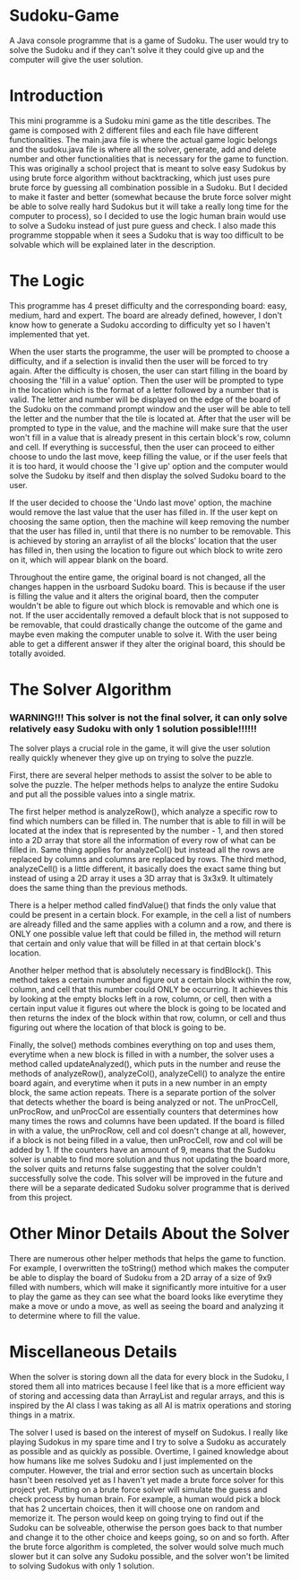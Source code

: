 # Sudoku-Game
A Java console programme that is a game of Sudoku. The user would try to solve the Sudoku and if they can't solve it they could give up and the computer will give the user solution.
# Introduction
This mini programme is a Sudoku mini game as the title describes. The game is composed with 2 different files and each file have different functionalities. The main.java file is where the actual game logic belongs and the sudoku.java file is where all the solver, generate, add and delete number and other functionalities that is necessary for the game to function. This was originally a school project that is meant to solve easy Sudokus by using brute force algorithm without backtracking, which just uses pure brute force by guessing all combination possible in a Sudoku. But I decided to make it faster and better (somewhat because the brute force solver might be able to solve really hard Sudokus but it will take a really long time for the computer to process), so I decided to use the logic human brain would use to solve a Sudoku instead of just pure guess and check. I also made this programme stoppable when it sees a Sudoku that is way too difficult to be solvable which will be explained later in the description.
# The Logic
This programme has 4 preset difficulty and the corresponding board: easy, medium, hard and expert. The board are already defined, however, I don't know how to generate a Sudoku according to difficulty yet so I haven't implemented that yet. 

When the user starts the programme, the user will be prompted to choose a difficulty, and if a selection is invalid then the user will be forced to try again. After the difficulty is chosen, the user can start filling in the board by choosing the 'fill in a value' option. Then the user will be prompted to type in the location which is the format of a letter followed by a number that is valid. The letter and number will be displayed on the edge of the board of the Sudoku on the command prompt window and the user will be able to tell the letter and the number that the tile is located at. After that the user will be prompted to type in the value, and the machine will make sure that the user won't fill in a value that is already present in this certain block's row, column and cell. If everything is successful, then the user can proceed to either choose to undo the last move, keep filling the value, or if the user feels that it is too hard, it would choose the 'I give up' option and the computer would solve the Sudoku by itself and then display the solved Sudoku board to the user.

If the user decided to choose the 'Undo last move' option, the machine would remove the last value that the user has filled in. If the user kept on choosing the same option, then the machine will keep removing the number that the user has filled in, until that there is no number to be removable. This is achieved by storing an arraylist of all the blocks' location that the user has filled in, then using the location to figure out which block to write zero on it, which will appear blank on the board. 

Throughout the entire game, the original board is not changed, all the changes happen in the usrboard Sudoku board. This is because if the user is filling the value and it alters the original board, then the computer wouldn't be able to figure out which block is removable and which one is not. If the user accidentally removed a default block that is not supposed to be removable, that could drastically change the outcome of the game and maybe even making the computer unable to solve it. With the user being able to get a different answer if they alter the original board, this should be totally avoided.
# The Solver Algorithm
### WARNING!!! This solver is not the final solver, it can only solve relatively easy Sudoku with only 1 solution possible!!!!!!
The solver plays a crucial role in the game, it will give the user solution really quickly whenever they give up on trying to solve the puzzle. 

First, there are several helper methods to assist the solver to be able to solve the puzzle. The helper methods helps to analyze the entire Sudoku and put all the possible values into a single matrix. 

The first helper method is analyzeRow(), which analyze a specific row to find which numbers can be filled in. The number that is able to fill in will be located at the index that is represented by the number - 1, and then stored into a 2D array that store all the information of every row of what can be filled in. Same thing applies for analyzeCol() but instead all the rows are replaced by columns and columns are replaced by rows. The third method, analyzeCell() is a little different, it basically does the exact same thing but instead of using a 2D array it uses a 3D array that is 3x3x9. It ultimately does the same thing than the previous methods.

There is a helper method called findValue() that finds the only value that could be present in a certain block. For example, in the cell a list of numbers are already filled and the same applies with a column and a row, and there is ONLY one possible value left that could be filled in, the method will return that certain and only value that will be filled in at that certain block's location. 

Another helper method that is absolutely necessary is findBlock(). This method takes a certain number and figure out a certain block within the row, column, and cell that this number could ONLY be occurring. It achieves this by looking at the empty blocks left in a row, column, or cell, then with a certain input value it figures out where the block is going to be located and then returns the index of the block within that row, column, or cell and thus figuring out where the location of that block is going to be.

Finally, the solve() methods combines everything on top and uses them, everytime when a new block is filled in with a number, the solver uses a method called updateAnalyzed(), which puts in the number and reuse the methods of analyzeRow(), analyzeCol(), analyzeCell() to analyze the entire board again, and everytime when it puts in a new number in an empty block, the same action repeats. There is a separate portion of the solver that detects whether the board is being analyzed or not. The unProcCell, unProcRow, and unProcCol are essentially counters that determines how many times the rows and columns have been updated. If the board is filled in with a value, the unProcRow, cell and col doesn't change at all, however, if a block is not being filled in a value, then unProcCell, row and col will be added by 1. If the counters have an amount of 9, means that the Sudoku solver is unable to find more solution and thus not updating the board more, the solver quits and returns false suggesting that the solver couldn't successfully solve the code. This solver will be improved in the future and there will be a separate dedicated Sudoku solver programme that is derived from this project. 

# Other Minor Details About the Solver
There are numerous other helper methods that helps the game to function. For example, I overwritten the toString() method which makes the computer be able to display the board of Sudoku from a 2D array of a size of 9x9 filled with numbers, which will make it significantly more intuitive for a user to play the game as they can see what the board looks like everytime they make a move or undo a move, as well as seeing the board and analyzing it to determine where to fill the value.

# Miscellaneous Details
When the solver is storing down all the data for every block in the Sudoku, I stored them all into matrices because I feel like that is a more efficient way of storing and accessing data than ArrayList and regular arrays, and this is inspired by the AI class I was taking as all AI is matrix operations and storing things in a matrix. 

The solver I used is based on the interest of myself on Sudokus. I really like playing Sudokus in my spare time and I try to solve a Sudoku as accurately as possible and as quickly as possible. Overtime, I gained knowledge about how humans like me solves Sudoku and I just implemented on the computer. However, the trial and error section such as uncertain blocks hasn't been resolved yet as I haven't yet made a brute force solver for this project yet. Putting on a brute force solver will simulate the guess and check process by human brain. For example, a human would pick a block that has 2 uncertain choices, then it will choose one on random and memorize it. The person would keep on going trying to find out if the Sudoku can be solveable, otherwise the person goes back to that number and change it to the other choice and keeps going, so on and so forth. After the brute force algorithm is completed, the solver would solve much much slower but it can solve any Sudoku possible, and the solver won't be limited to solving Sudokus with only 1 solution. 
